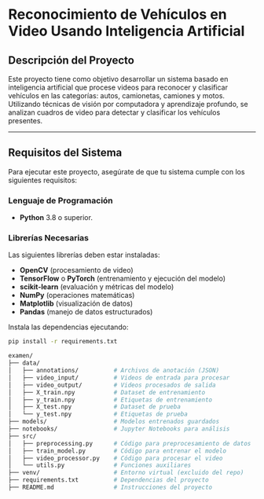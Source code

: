 # Reconocimiento de Vehículos en Video Usando Inteligencia Artificial

## Descripción del Proyecto

Este proyecto tiene como objetivo desarrollar un sistema basado en inteligencia artificial que procese videos para reconocer y clasificar vehículos en las categorías: autos, camionetas, camiones y motos. Utilizando técnicas de visión por computadora y aprendizaje profundo, se analizan cuadros de video para detectar y clasificar los vehículos presentes.

---

## Requisitos del Sistema

Para ejecutar este proyecto, asegúrate de que tu sistema cumple con los siguientes requisitos:

### Lenguaje de Programación
- **Python** 3.8 o superior.

### Librerías Necesarias
Las siguientes librerías deben estar instaladas:
- **OpenCV** (procesamiento de video)
- **TensorFlow** o **PyTorch** (entrenamiento y ejecución del modelo)
- **scikit-learn** (evaluación y métricas del modelo)
- **NumPy** (operaciones matemáticas)
- **Matplotlib** (visualización de datos)
- **Pandas** (manejo de datos estructurados)

Instala las dependencias ejecutando:
```bash
pip install -r requirements.txt

examen/
├── data/
│   ├── annotations/          # Archivos de anotación (JSON)
│   ├── video_input/          # Videos de entrada para procesar
│   ├── video_output/         # Videos procesados de salida
│   ├── X_train.npy           # Dataset de entrenamiento
│   ├── y_train.npy           # Etiquetas de entrenamiento
│   ├── X_test.npy            # Dataset de prueba
│   └── y_test.npy            # Etiquetas de prueba
├── models/                   # Modelos entrenados guardados
├── notebooks/                # Jupyter Notebooks para análisis
├── src/
│   ├── preprocessing.py      # Código para preprocesamiento de datos
│   ├── train_model.py        # Código para entrenar el modelo
│   ├── video_processor.py    # Código para procesar el video
│   └── utils.py              # Funciones auxiliares
├── venv/                     # Entorno virtual (excluido del repo)
├── requirements.txt          # Dependencias del proyecto
├── README.md                 # Instrucciones del proyecto


